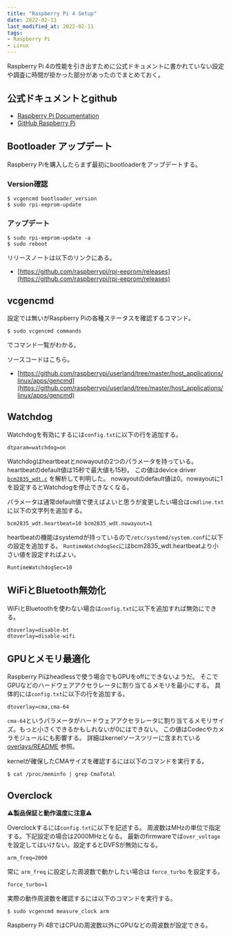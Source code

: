 ```yaml
---
title: "Raspberry Pi 4 Setup"
date: 2022-02-11
last_modified_at: 2022-02-11
tags:
- Raspberry Pi
- Linux
---
```


Raspberry Pi 4の性能を引き出すために公式ドキュメントに書かれていない設定や調査に時間が掛かった部分があったのでまとめておく。

## 公式ドキュメントとgithub

- [Raspberry Pi Documentation](https://www.raspberrypi.com/documentation/)
- [GitHub Raspberry Pi](https://github.com/raspberrypi)

## Bootloader アップデート

Raspberry Piを購入したらまず最初にbootloaderをアップデートする。

### Version確認

```console
$ vcgencmd bootloader_version
$ sudo rpi-eeprom-update
```

### アップデート

```console
$ sudo rpi-eeprom-update -a
$ sudo reboot
```

リリースノートは以下のリンクにある。
- [https://github.com/raspberrypi/rpi-eeprom/releases](https://github.com/raspberrypi/rpi-eeprom/releases)

## vcgencmd

設定では無いがRaspberry Piの各種ステータスを確認するコマンド。

```console
$ sudo vcgencmd commands
```
でコマンド一覧がわかる。

ソースコードはこちら。
- [https://github.com/raspberrypi/userland/tree/master/host_applications/linux/apps/gencmd](https://github.com/raspberrypi/userland/tree/master/host_applications/linux/apps/gencmd)

## Watchdog

Watchdogを有効にするには`config.txt`に以下の行を追加する。

```
dtparam=watchdog=on
```

Watchdogはheartbeatとnowayoutの2つのパラメータを持っている。
heartbeatのdefault値は15秒で最大値も15秒。
この値はdevice driver
[`bcm2835_wdt.c`](https://github.com/raspberrypi/linux/blob/rpi-5.10.y/drivers/watchdog/bcm2835_wdt.c)
を解析して判明した。
nowayoutのdefault値は0。nowayoutに1を設定するとWatchdogを停止できなくなる。

パラメータは通常default値で使えばよいと思うが変更したい場合は`cmdline.txt`に以下の文字列を追加する。

```
bcm2835_wdt.heartbeat=10 bcm2835_wdt.nowayout=1
```

heartbeatの機能はsystemdが持っているので`/etc/systemd/system.conf`に以下の設定を追加する。
`RuntimeWatchdogSec`にはbcm2835_wdt.heartbeatより小さい値を設定すればよい。

```
RuntimeWatchdogSec=10
```

## WiFiとBluetooth無効化

WiFiとBluetoothを使わない場合は`config.txt`に以下を追加すれば無効にできる。

```
dtoverlay=disable-bt
dtoverlay=disable-wifi
```

## GPUとメモリ最適化

Raspberry Piはheadlessで使う場合でもGPUをoffにできないようだ。
そこでGPUなどのハードウェアアクセラレータに割り当てるメモリを最小にする。
具体的には`config.txt`に以下の行を追加する。

```
dtoverlay=cma,cma-64
```

`cma-64`というパラメータがハードウェアアクセラレータに割り当てるメモリサイズ。もっと小さくできるかもしれないが0にはできない。
この値はCodecやカメラモジュールにも影響する。
詳細はkernelソースツリーに含まれている
[overlays/README](https://github.com/raspberrypi/linux/blob/rpi-5.10.y/arch/arm/boot/dts/overlays/README)
参照。

kernelが確保したCMAサイズを確認するには以下のコマンドを実行する。
```console
$ cat /proc/meminfo | grep CmaTotal
```

## Overclock

⚠**製品保証と動作温度に注意**⚠

Overclockするには`config.txt`に以下を記述する。
周波数はMHzの単位で指定する。下記設定の場合は2000MHzとなる。
最新のfirmwareでは`over_voltage`を設定してはいけない。設定するとDVFSが無効になる。

```
arm_freq=2000
```

常に `arm_freq` に設定した周波数で動かしたい場合は `force_turbo` を設定する。

```
force_turbo=1
```

実際の動作周波数を確認するには以下のコマンドを実行する。

```console
$ sudo vcgencmd measure_clock arm
```

Raspberry Pi 4BではCPUの周波数以外にGPUなどの周波数が設定できる。
